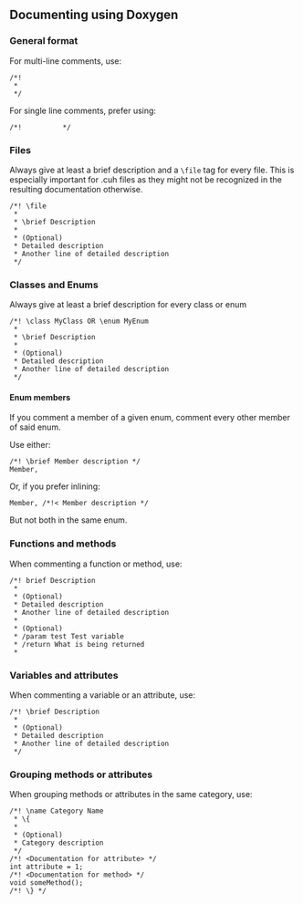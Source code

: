 ## Documenting using Doxygen

### General format

For multi-line comments, use:

```{.cc}
/*! 
 *
 */
```

For single line comments, prefer using:
```{.cc}
/*!          */
```

### Files

Always give at least a brief description and a `\file` tag for every file. This is especially important for .cuh files as they might not be recognized in the resulting documentation otherwise.

```{.cc}
/*! \file
 *
 * \brief Description
 *
 * (Optional)
 * Detailed description
 * Another line of detailed description
 */
```

### Classes and Enums

Always give at least a brief description for every class or enum

```{.cc}
/*! \class MyClass OR \enum MyEnum
 *
 * \brief Description
 *
 * (Optional)
 * Detailed description
 * Another line of detailed description
 */
```

#### Enum members

If you comment a member of a given enum, comment every other member of said enum.

Use either:

```{.cc}
/*! \brief Member description */
Member,
```

Or, if you prefer inlining:
```{.cc}
Member, /*!< Member description */
```

But not both in the same enum.

### Functions and methods

When commenting a function or method, use:

```{.cc}
/*! brief Description
 *
 * (Optional)
 * Detailed description
 * Another line of detailed description
 *
 * (Optional)
 * /param test Test variable
 * /return What is being returned
 *
```

### Variables and attributes

When commenting a variable or an attribute, use:

```{.cc}
/*! \brief Description
 *
 * (Optional)
 * Detailed description
 * Another line of detailed description
 */
```

### Grouping methods or attributes

When grouping methods or attributes in the same category, use:

```{.cc}
/*! \name Category Name
 * \{
 *
 * (Optional)
 * Category description
 */
/*! <Documentation for attribute> */
int attribute = 1;
/*! <Documentation for method> */
void someMethod();
/*! \} */
```